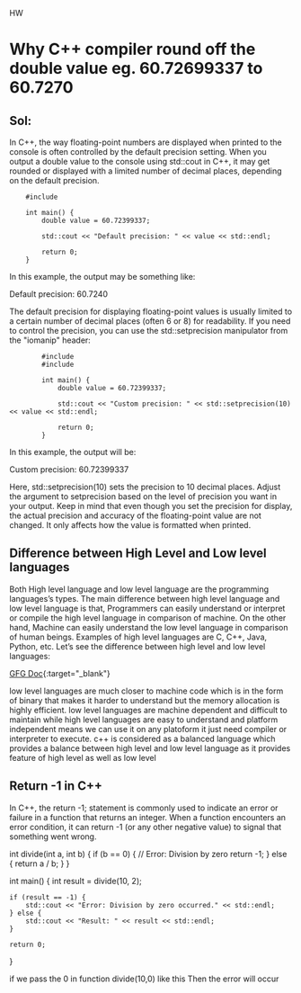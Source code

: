 HW

# Why C++ compiler round off the double value eg. 60.72699337 to 60.7270

## Sol:

In C++, the way floating-point numbers are displayed when printed to the console is often controlled by the default precision setting. When you output a double value to the console using std::cout in C++, it may get rounded or displayed with a limited number of decimal places, depending on the default precision.

        #include

        int main() {
            double value = 60.72399337;

            std::cout << "Default precision: " << value << std::endl;

            return 0;
        }

In this example, the output may be something like:

Default precision: 60.7240

The default precision for displaying floating-point values is usually limited to a certain number of decimal places (often 6 or 8) for readability. If you need to control the precision, you can use the std::setprecision manipulator from the "iomanip" header:

            #include
            #include

            int main() {
                double value = 60.72399337;

                std::cout << "Custom precision: " << std::setprecision(10) << value << std::endl;

                return 0;
            }

In this example, the output will be:

Custom precision: 60.72399337

Here, std::setprecision(10) sets the precision to 10 decimal places. Adjust the argument to setprecision based on the level of precision you want in your output. Keep in mind that even though you set the precision for display, the actual precision and accuracy of the floating-point value are not changed. It only affects how the value is formatted when printed.

## Difference between High Level and Low level languages

Both High level language and low level language are the programming languages’s types. The main difference between high level language and low level language is that, Programmers can easily understand or interpret or compile the high level language in comparison of machine. On the other hand, Machine can easily understand the low level language in comparison of human beings. Examples of high level languages are C, C++, Java, Python, etc. Let’s see the difference between high level and low level languages:

[GFG Doc](https://www.geeksforgeeks.org/difference-between-high-level-and-low-level-languages/){:target="_blank"}


low level languages are much closer to machine code which is in the form of binary that makes it harder to understand but the memory allocation is highly efficient.
low level languages are machine dependent and difficult to maintain
while high level languages are easy to understand and platform independent means we can use it on any platoform it just need compiler or interpreter to execute.
c++ is considered as a balanced language which provides a balance between high level and low level language as it provides feature of high level as well as low level

## Return -1 in C++

In C++, the return -1; statement is commonly used to indicate an error or failure in a function that returns an integer. When a function encounters an error condition, it can return -1 (or any other negative value) to signal that something went wrong.

int divide(int a, int b) {
    if (b == 0) {
        // Error: Division by zero
        return -1;
    } else {
        return a / b;
    }
}

int main() {
    int result = divide(10, 2);
    
    if (result == -1) {
        std::cout << "Error: Division by zero occurred." << std::endl;
    } else {
        std::cout << "Result: " << result << std::endl;
    }

    return 0;
}

if we pass the 0 in function divide(10,0) like this
Then the error will occur
